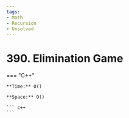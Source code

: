 ```yaml
---
tags:
- Math
- Recursion
- Unsolved
---
```



# 390. Elimination Game

=== "C++"

    **Time:** O()

    **Space:** O()

    ``` c++
    ```